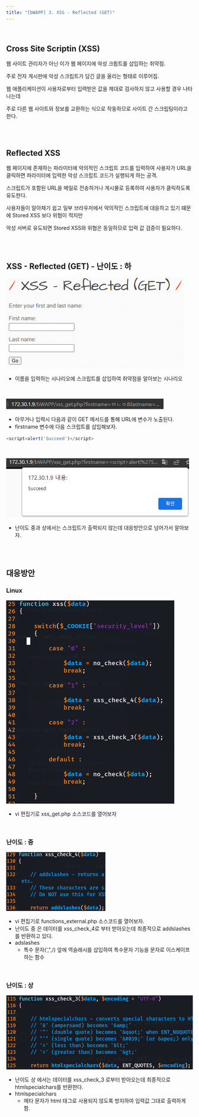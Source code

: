 ```yaml
---
title: "[bWAPP] 3. XSS - Reflected (GET)"
---
```


<br>

## Cross Site Scriptin (XSS)

웹 사이트 관리자가 아닌 이가 웹 페이지에 악성 크릡트를 삽입하는 취약점.

주로 전자 게시판에 악성 스크립트가 담긴 글을 올리는 형태로 이루어짐.

웹 애플리케이션이 사용자로부터 입력받은 값을 제대로 검사하지 않고 사용할 경우 나타나는데

주로 다른 웹 사이트와 정보를 교환하는 식으로 작동하므로 사이트 간 스크립팅이라고 한다.

<br>

<br>

## Reflected XSS

웹 페이지에 존재하는 파라미터에 악의적인 스크립트 코드를 입력하여 사용자가 URL을 클릭하면 파라미터에 입력한 악성 스크립트 코드가 실행되게 하는 공격.

스크립트가 포함된 URL을 메일로 전송하거나 게시물로 등록하여 사용자가 클릭하도록 유도한다.

사용자들이 알아채기 쉽고 일부 브라우저에서 악의적인 스크립트에 대응하고 있기 떄문에 Stored XSS 보다 위협이 적지만

악성 서버로 유도되면 Stored XSS와 위협은 동일하므로 입력 값 검증이 필요하다.

<br>

<br>

## XSS - Reflected (GET) - 난이도 : 하

![image-20220321060627152](https://raw.githubusercontent.com/EONION-TH3DB/image_repo/main/img/image-20220321060627152.png)

- 이름을 입력하는 시나리오에 스크립트를 삽입하여 취약점을 알아보는 시나리오

<BR>

![image-20220321060739015](https://raw.githubusercontent.com/EONION-TH3DB/image_repo/main/img/image-20220321060739015.png)

- 아무거나 입력시 다음과 같이 GET 메서드를 통해 URL에 변수가 노출된다.
- firstname 변수에 다음 스크립트를 삽입해보자.

```javascript
<script>alert('Succeed')</script>
```

<br>

![image-20220321061238828](https://raw.githubusercontent.com/EONION-TH3DB/image_repo/main/img/image-20220321061238828.png)

- 난이도 중과 상에서는 스크립트가 출력되지 않는데 대응방안으로 넘어가서 알아보자.

<br>

<br>

## 대응방안

### Linux

![image-20220321163004306](https://raw.githubusercontent.com/EONION-TH3DB/image_repo/main/img/image-20220321163004306.png)

- vi 편집기로 xss_get.php 소스코드를 열어보자

<br>

### 난이도 : 중

![image-20220321161425578](https://raw.githubusercontent.com/EONION-TH3DB/image_repo/main/img/image-20220321161425578.png)

- vi 편집기로 functions_external.php 소스코드를 열어보자.
- 난이도 중 은 데이터를 xss_check_4로 부터 받아오는데 최종적으로 addslashes를 반환하고 있다.
- adslashes
  - 특수 문자(',",/) 앞에 역슬래시를 삽입하여 특수문자 기능을 문자로 이스케이프하는 함수

<br>

### 난이도 : 상

![image-20220321161652371](https://raw.githubusercontent.com/EONION-TH3DB/image_repo/main/img/image-20220321161652371.png)

- 난이도 상 에서는 데이터를 xss_check_3 로부터 받아오는데 최종적으로 htmlspecialchars를 반환한다.
- htmlspecialchars
  - 메타 문자가 html 태그로 사용되지 않도록 방지하여 입력값 그대로 출력하게 함.
